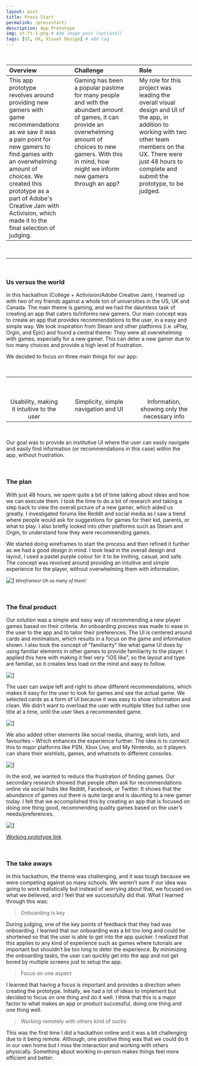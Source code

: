 ```yaml
---
layout: post
title: Press Start
permalink: /pressstart/
description: App Prototype
img: st-ft-1.png # Add image post (optional)
tags: [UI, UX, Visual Design] # add tag
---
```


<br>

<table>
<colgroup>
<col width="30%" />
<col width="5%" />
<col width="30%" />
<col width="5%" />
<col width="30%" />
</colgroup>
<thead>
<tr align="left">
<th>Overview</th>
<th></th>
<th>Challenge</th>
<th></th>
<th>Role</th>
</tr>
</thead>
  
<tbody>

<tr>
<td markdown="span" style="vertical-align: top; text-align: left;">This app prototype revolves around providing new gamers with game recommendations as we saw it was a pain point for new gamers to find games with an overwhelming amount of choices. We created this prototype as a part of Adobe's Creative Jam with Activision, which made it to the final selection of judging.</td>

<td></td>

<td markdown="span" style="vertical-align: top; text-align: left;">Gaming has been a popular pastime for many people and with the abundant amount of games, it can provide an overwhelming amount of choices to new gamers. With this in mind, how might we inform new gamers through an app?</td>

<td></td>

<td markdown="span" style="vertical-align: top; text-align: left;">My role for this project was leading the overall visual design and UI of the app, in addition to working with two other team members on the UX. There were just 48 hours to complete and submit the prototype, to be judged.</td>

</tr>

</tbody>
</table>

<br>

<hr>

<br>

### Us versus the world

In this hackathon (College + Activision/Adobe Creative Jam), I teamed up with two of my friends against a whole ton of universities in the US, UK and Canada. The main theme is gaming, and we had the dauntless task of creating an app that caters to/informs new gamers. Our main concept was to create an app that provides recommendations to the user, in a easy and simple way. We took inspiration from Steam and other platforms (i.e. uPlay, Orgin, and Epic) and found a central theme: They were all overwhelming with games, especially for a new gamer. This can deter a new gamer due to too many choices and provide a high level of frustration.

We decided to focus on three main things for our app:

<br>

<table>
<colgroup>
<col width="30%" />
<col width="5%" />
<col width="30%" />
<col width="5%" />
<col width="30%" />
</colgroup>
  <tr>
    <th align="center"><i class="fas fa-user-check fa-5x"></i><br></th>
    <th></th>
    <th align="center"><i class="fas fa-table fa-5x"></i><br></th>
    <th></th>
    <th align="center"><i class="fas fa-info fa-5x"></i><br></th>
  </tr>
  <tr>
    <td>&nbsp;</td>
    <td>&nbsp;</td>
    <td>&nbsp;</td>
    <td>&nbsp;</td>
    <td>&nbsp;</td>
  </tr>
  <tr>
    <td align="center" style="vertical-align: top;">Usability, making it intuitive to the user</td>
    <td></td>
    <td align="center" style="vertical-align: top;">Simplicity, simple navigation and UI</td>
    <td></td>
    <td align="center" style="vertical-align: top;">Information, showing only the necessary info</td>
  </tr>
</table>

<br>    

Our goal was to provide an institutive UI where the user can easily navigate and easily find information (or recommendations in this case) within the app, without frustration.

<br>

### The plan
  
With just 48 hours, we spent quite a bit of time talking about ideas and how we can execute them. I took the time to do a bit of research and taking a step back to view the overall picture of a new gamer, which aided us greatly. I investigated forums like Reddit and social media as I saw a trend where people would ask for suggestions for games for their kid, parents, or what to play. I also briefly looked into other platforms such as Steam and Orgin, to understand how they were recommending games.

We started doing wireframes to start the process and then refined it further as we had a good design in mind. I took lead in the overall design and layout, I used a pastel purple colour for it to be inviting, casual, and safe. The concept was revolved around providing an intuitive and simple experience for the player, without overwhelming them with information.

[![1](/images/posts/strt6.png)](https://wilsontruong.com/images/posts/strt6.png)
<i style="font-size:12px;">Wireframes! Oh so many of them!</i>

<br>

### The final product

Our solution was a simple and easy way of recommending a new player games based on their criteria. An onboarding process was made to ease in the user to the app and to tailor their preferences. The UI is centered around cards and minimalism, which results in a focus on the game and information shown. I also took the concept of "familiarity" like what game UI does by using familiar elements in other games to provide familiarity to the player. I applied this here with making it feel very “iOS like”, so the layout and type are familiar, so it creates less load on the mind and easy to follow.

[![1](/images/posts/strt2.png)](https://wilsontruong.com/images/posts/strt2.png)

The user can swipe left and right to show different recommendations, which makes it easy for the user to look for games and see the actual game. We selected cards as a form of UI because it was easy to show information and clean. We didn’t want to overload the user with multiple titles but rather one title at a time, until the user likes a recommended game.

[![1](/images/posts/strt3.png)](https://wilsontruong.com/images/posts/strt3.png)

We also added other elements like social media, sharing, wish lists, and favourites – Which enhances the experience further. The idea is to connect this to major platforms like PSN, Xbox Live, and My Nintendo, so it players can share their wishlists, games, and whatnots to different consoles.

[![1](/images/posts/strt4.png)](https://wilsontruong.com/images/posts/strt4.png)

In the end, we wanted to reduce the frustration of finding games. Our secondary research showed that people often ask for recommendations online via social hubs like Reddit, Facebook, or Twitter. It shows that the abundance of games out there is quite large and is daunting to a new gamer today. I felt that we accomplished this by creating an app that is focused on doing one thing good, recommending quality games based on the user’s needs/preferences.

[![1](/images/posts/strt5.png)](https://wilsontruong.com/images/posts/strt5.png)

<a href="https://xd.adobe.com/view/93f42c2c-4e6b-4231-61a2-45b95ab6f5ef-e5c5/">Working prototype link</a>

<br>

### The take aways

In this hackathon, the theme was challenging, and it was tough because we were competing against so many schools. We weren’t sure if our idea was going to work realistically but instead of worrying about that, we focused on what we believed, and I feel that we successfully did that. What I learned through this was: 

> Onboarding is key

During judging, one of the key points of feedback that they had was onboarding. I learned that our onboarding was a bit too long and could be shortened so that the user is able to get into the app quicker. I realized that this applies to any kind of experience such as games where tutorials are important but shouldn’t be too long to deter the experience. By minimizing the onboarding tasks, the user can quickly get into the app and not get bored by multiple screens just to setup the app.

> Focus on one aspect

I learned that having a focus is important and provides a direction when creating the prototype. Initially, we had a lot of ideas to implement but decided to focus on one thing and do it well. I think that this is a major factor to what makes an app or product successful, doing one thing and one thing well.

> Working remotely with others kind of sucks

This was the first time I did a hackathon online and it was a bit challenging due to it being remote. Although, one positive thing was that we could do it in our own home but I miss the interaction and working with others physically. Something about working in-person makes things feel more efficient and better.

<br>
